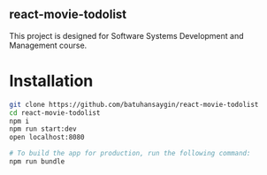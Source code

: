## react-movie-todolist
This project is designed for Software Systems Development and Management course.

# Installation

```sh
git clone https://github.com/batuhansaygin/react-movie-todolist
cd react-movie-todolist
npm i
npm run start:dev
open localhost:8080

# To build the app for production, run the following command:
npm run bundle
```
